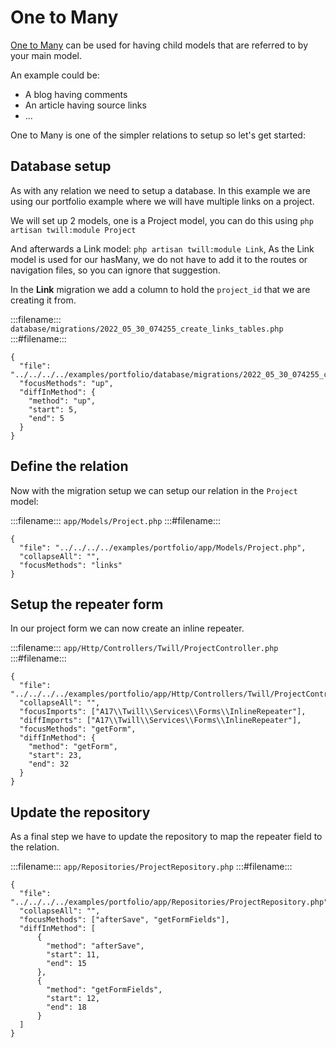 # One to Many

[One to Many](https://laravel.com/docs/9.x/eloquent-relationships#one-to-many) can be used for having child models that
are referred to by your main model.

An example could be:

- A blog having comments
- An article having source links
- ...

One to Many is one of the simpler relations to setup so let's get started:

## Database setup

As with any relation we need to setup a database. In this example we are using our portfolio example where we will have
multiple links on a project.

We will set up 2 models, one is a Project model, you can do this using `php artisan twill:module Project`

And afterwards a Link model: `php artisan twill:module Link`, As the Link model is used for our hasMany, we do not have
to add it to the routes or navigation files, so you can ignore that suggestion.

In the **Link** migration we add a column to hold the `project_id` that we are creating it from.

:::filename:::
`database/migrations/2022_05_30_074255_create_links_tables.php`
:::#filename:::

```phptorch
{
  "file": "../../../../examples/portfolio/database/migrations/2022_05_30_074255_create_links_tables.php",
  "focusMethods": "up",
  "diffInMethod": {
    "method": "up",
    "start": 5,
    "end": 5
  }
}
```

## Define the relation

Now with the migration setup we can setup our relation in the `Project` model:

:::filename:::
`app/Models/Project.php`
:::#filename:::

```phptorch
{
  "file": "../../../../examples/portfolio/app/Models/Project.php",
  "collapseAll": "",
  "focusMethods": "links"
}
```

## Setup the repeater form

In our project form we can now create an inline repeater.

:::filename:::
`app/Http/Controllers/Twill/ProjectController.php`
:::#filename:::

```phptorch
{
  "file": "../../../../examples/portfolio/app/Http/Controllers/Twill/ProjectController.php",
  "collapseAll": "",
  "focusImports": ["A17\\Twill\\Services\\Forms\\InlineRepeater"],
  "diffImports": ["A17\\Twill\\Services\\Forms\\InlineRepeater"],
  "focusMethods": "getForm",
  "diffInMethod": {
    "method": "getForm",
    "start": 23,
    "end": 32
  }
}
```

## Update the repository

As a final step we have to update the repository to map the repeater field to the relation.

:::filename:::
`app/Repositories/ProjectRepository.php`
:::#filename:::

```phptorch
{
  "file": "../../../../examples/portfolio/app/Repositories/ProjectRepository.php",
  "collapseAll": "",
  "focusMethods": ["afterSave", "getFormFields"],
  "diffInMethod": [
      {
        "method": "afterSave",
        "start": 11,
        "end": 15
      },
      {
        "method": "getFormFields",
        "start": 12,
        "end": 18
      }
  ]
}
```
